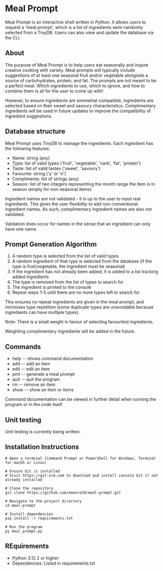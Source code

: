 # Meal Prompt

Meal Prompt is an interactive shell written in Python. It allows users to request a 'meal prompt', which is a list of ingredients semi-randomly selected from a TinyDB. Users can also view and update the database via the CLI.

## About

The purpose of Meal Prompt is to help users eat seasonally and inspire creative cooking with variety. Meal prompts will typically include suggestions of at least one seasonal fruit and/or vegetable alongside a source of carbohydrates, protein, and fat. The prompts are not meant to be a perfect meal. Which ingredients to use, which to ignore, and how to combine them is all for the user to come up with!

However, to ensure ingredients are somewhat compatible, ingredients are selected based on their sweet and savoury characteristics. Complimentary ingredients will be used in future updates to improve the compatibility of ingredient suggestions.

## Database structure

Meal Prompt uses TinyDB to manage the ingredients. Each ingredient has the following features:

- Name: string (any)
- Type: list of valid types ('fruit', 'vegetable', 'carb', 'fat', 'protein')
- Taste: list of valid tastes ('sweet', 'savoury')
- Favourite: string ('y' or 'n')
- Compliments: list of strings (any)
- Season: list of two integers representing the month range the item is in season (empty for non-seasonal items)

Ingredient names are not validated - it is up to the user to input real ingredients. This gives the user flexibility to add non-conventional ingredient names. As such, complimentary ingredient names are also not validated.

Validation does occur for names in the sense that an ingredient can only have one name.

## Prompt Generation Algorithm

1. A random type is selected from the list of valid types
2. A random ingredient of that type is selected from the database (if the type is fruit/vegetable, the ingredient must be seasonal)
3. If the ingredient has not already been added, it is added to a list tracking added ingredients
4. The type is removed from the list of types to search for
5. The ingredient is printed to the console
6. Repeat steps 1-5 until there are no more types left to search for

This ensures no repeat ingredients are given in the meal prompt, and minimises type repetition (some duplicate types are unavoidable because ingredients can have multiple types).

Note: There is a small weight in favour of selecting favourited ingredients.

Weighting complimentary ingredients will be added in the future.

## Commands

- help -- shows command documentation
- add -- add an item
- edit -- edit an item
- pmt -- generate a meal prompt
- quit -- quit the program
- rm -- remove an item
- show -- show an item or items

Command documentation can be viewed in further detail when running the program or in the code itself.

## Unit testing

Unit testing is currently being written.

## Installation Instructions

```
# Open a terminal (Command Prompt or PowerShell for Windows, Terminal for macOS or Linux)

# Ensure Git is installed
# Visit https://git-scm.com to download and install console Git if not already installed

# Clone the repository
git clone https://github.com/emoore29/meal-prompt.git

# Navigate to the project directory
cd meal-prompt

# Install dependencies
pip install -r requirements.txt

# Run the program
py meal_prompt.py
```

## REquirements

- Python 3.12.2 or higher
- Dependencies: Listed in requirements.txt
